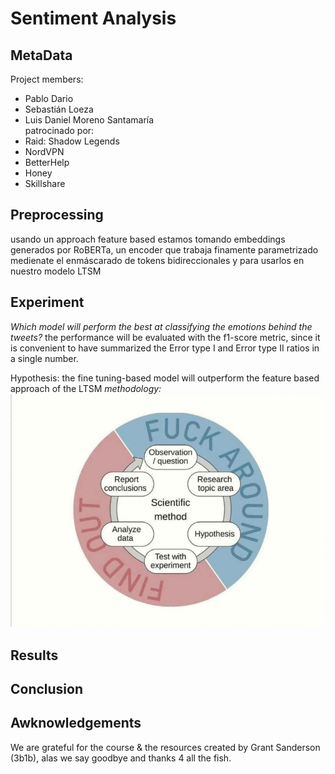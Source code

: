 # Sentiment Analysis
## MetaData
Project members:
- Pablo Dario
- Sebastián Loeza
- Luis Daniel Moreno Santamaría <br>
patrocinado por:
- Raid: Shadow Legends
- NordVPN
- BetterHelp
- Honey
- Skillshare

## Preprocessing
usando un approach feature based estamos tomando embeddings generados por RoBERTa, un encoder que trabaja finamente parametrizado medienate el enmáscarado de tokens bidireccionales y para usarlos en nuestro modelo LTSM

## Experiment
*Which model will perform the best at classifying the emotions behind the tweets?*
the performance will be evaluated with the f1-score metric, since it is convenient to have summarized the Error type I and Error type II ratios in a single number.

Hypothesis: the fine tuning-based model will outperform the feature based approach of the LTSM
*methodology:*
![zientifik mewtod :3](data/fuckAround_findOut.png)


## Results




## Conclusion


## Awknowledgements

We are grateful for the course & the resources created by Grant Sanderson (3b1b), alas we say goodbye and thanks 4 all the fish.